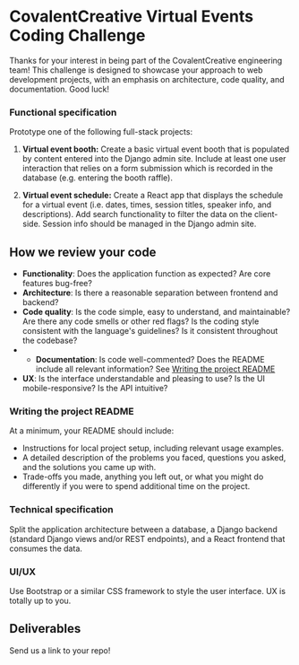 
# CovalentCreative Virtual Events Coding Challenge

Thanks for your interest in being part of the CovalentCreative engineering team! This challenge is designed to showcase your approach to web development projects, with an emphasis on architecture, code quality, and documentation. Good luck!

### Functional specification

Prototype one of the following full-stack projects:

1. **Virtual event booth:** Create a basic virtual event booth that is populated by content entered into the Django admin site. Include at least one user interaction that relies on a form submission which is recorded in the database (e.g. entering the booth raffle).

2. **Virtual event schedule:** Create a React app that displays the schedule for a virtual event (i.e. dates, times, session titles, speaker info, and descriptions). Add search functionality to filter the data on the client-side. Session info should be managed in the Django admin site.
## How we review your code

* **Functionality**: Does the application function as expected? Are core features bug-free?
* **Architecture**: Is there a reasonable separation between frontend and backend?
* **Code quality**: Is the code simple, easy to understand, and maintainable?  Are there any code smells or other red flags? Is the coding style consistent with the language's guidelines? Is it consistent throughout the codebase?
* * **Documentation**: Is code well-commented? Does the README include all relevant information? See [Writing the project README](#writing-the-project-readme)
* **UX**: Is the interface understandable and pleasing to use? Is the UI mobile-responsive? Is the API intuitive?

### Writing the project README

At a minimum, your README should include:

* Instructions for local project setup, including relevant usage examples.
* A detailed description of the problems you faced, questions you asked, and the solutions you came up with.
* Trade-offs you made, anything you left out, or what you might do differently if you were to spend additional time on the project.

### Technical specification

Split the application architecture between a database, a Django backend (standard Django views and/or REST endpoints), and a React frontend that consumes the data.

### UI/UX

Use Bootstrap or a similar CSS framework to style the user interface. UX is totally up to you.

## Deliverables

Send us a link to your repo!

